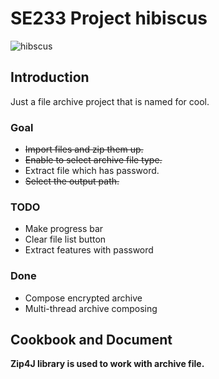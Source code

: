 # SE233 Project hibiscus  
![hibscus](https://images-wixmp-ed30a86b8c4ca887773594c2.wixmp.com/f/3cbd1933-0f04-45ea-b103-274ffa86cd3c/ddwe2dt-61569886-6e90-4edc-9714-aa34dd3b070f.png?token=eyJ0eXAiOiJKV1QiLCJhbGciOiJIUzI1NiJ9.eyJzdWIiOiJ1cm46YXBwOjdlMGQxODg5ODIyNjQzNzNhNWYwZDQxNWVhMGQyNmUwIiwiaXNzIjoidXJuOmFwcDo3ZTBkMTg4OTgyMjY0MzczYTVmMGQ0MTVlYTBkMjZlMCIsIm9iaiI6W1t7InBhdGgiOiJcL2ZcLzNjYmQxOTMzLTBmMDQtNDVlYS1iMTAzLTI3NGZmYTg2Y2QzY1wvZGR3ZTJkdC02MTU2OTg4Ni02ZTkwLTRlZGMtOTcxNC1hYTM0ZGQzYjA3MGYucG5nIn1dXSwiYXVkIjpbInVybjpzZXJ2aWNlOmZpbGUuZG93bmxvYWQiXX0.cGQfBoFpjjS5qo7enTiEVwICG9Vuy3GILoZK9rUO6MA)
## Introduction
Just a file archive project that is named for cool.  

### Goal
* ~~Import files and zip them up.~~
* ~~Enable to select archive file type.~~
* Extract file which has password.
* ~~Select the output path.~~

### TODO
* Make progress bar
* Clear file list button
* Extract features with password

### Done
* Compose encrypted archive
* Multi-thread archive composing

## Cookbook and Document  
**Zip4J library is used to work with archive file.**

